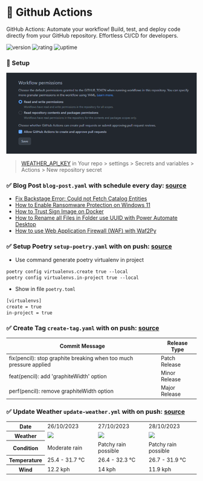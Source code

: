 # 🎉 Github Actions

GitHub Actions: Automate your workflow! Build, test, and deploy code directly from your GitHub repository. Effortless CI/CD for developers.

![version](https://img.shields.io/badge/version-1.0-blue)
![rating](https://img.shields.io/badge/rating-★★★★★-yellow)
![uptime](https://img.shields.io/badge/uptime-100%25-brightgreen)

### 🚀 Setup

![permission](./img/permission.png)

> [WEATHER_API_KEY](https://www.weatherapi.com/) in Your repo > settings > Secrets and variables > Actions > New repository secret

### ✅ Blog Post `blog-post.yaml` with schedule every day: [source](https://github.com/gautamkrishnar/blog-post-workflow)

<!-- BLOG:START -->
- [Fix Backstage Error: Could not Fetch Catalog Entities](https://codeinsane.dev/fix-backstage-error-could-not-fetch/)
- [How to Enable  Ransomware Protection on Windows 11](https://codeinsane.dev/how-to-enable-ransomware-protection-on-windows-11/)
- [How to Trust Sign Image on Docker](https://codeinsane.dev/how-to-trust-sign-image-on-docker/)
- [How to Rename all Files in Folder use UUID with Power Automate Desktop](https://codeinsane.dev/how-to-rename-all-files-with-power-automate/)
- [How to use Web Application Firewall &lpar;WAF&rpar; with Waf2Py](https://codeinsane.dev/how-to-use-web-application-firewall-waf-with-waf2py/)
<!-- BLOG:END -->

### ✅ Setup Poetry `setup-poetry.yaml` with on push: [source](https://github.com/abatilo/actions-poetry)

- Use command generate poetry virtualenv in project

```
poetry config virtualenvs.create true --local
poetry config virtualenvs.in-project true --local
```

- Show in file `poetry.toml`

```
[virtualenvs]
create = true
in-project = true
```

### ✅ Create Tag `create-tag.yaml` with on push: [source](https://github.com/mathieudutour/github-tag-action)

| Commit Message                                                        | Release Type  |
|-----------------------------------------------------------------------|---------------|
| fix(pencil): stop graphite breaking when too much pressure applied    | Patch Release |
| feat(pencil): add 'graphiteWidth' option                              | Minor Release |
| perf(pencil): remove graphiteWidth option                             | Major Release |

### ✅ Update Weather `update-weather.yml` with on push: [source](https://github.com/huantt/weather-forecast)


<table>
    <tr>
        <th>Date</th>
        <td>26/10/2023</td><td>27/10/2023</td><td>28/10/2023</td>
    </tr>
    <tr>
        <th>Weather</th>
        <td><img src="https://cdn.weatherapi.com/weather/64x64/day/302.png"/></td><td><img src="https://cdn.weatherapi.com/weather/64x64/day/176.png"/></td><td><img src="https://cdn.weatherapi.com/weather/64x64/day/176.png"/></td>
    </tr>
    <tr>
        <th>Condition</th>
        <td width="200px">Moderate rain</td><td width="200px">Patchy rain possible</td><td width="200px">Patchy rain possible</td>
    </tr>
    <tr>
        <th>Temperature</th>
        <td>25.4 -  31.7 °C</td><td>26.4 -  32.3 °C</td><td>26.7 -  31.9 °C</td>
    </tr>
    <tr>
        <th>Wind</th>
        <td>12.2 kph</td><td>14 kph</td><td>11.9 kph</td>
    </tr>
</table>
